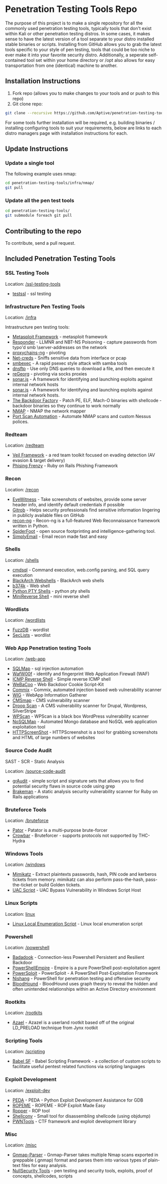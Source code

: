 # Penetration Testing Tools Repo

The purpose of this project is to make a single repository for all the commonly used penetration testing tools, typically tools that don't exist within Kali or other penetration testing distros. In some cases, it makes sense to have the latest version of a tool separate to your distro installed stable binaries or scripts. Installing from GitHub allows you to grab the latest tools specific to your style of pen testing, tools that could be too niche to ever make it into your favorite security distro. Additionally, a seperate self-contained tool set within your home directory or /opt also allows for easy transportation from one (identical) machine to another.

## Installation Instructions

1. Fork repo (allows you to make changes to your tools and or push to this repo) 
2. Git clone repo: 
```bash
git clone --recursive https://github.com/Aptive/penetration-testing-tools.git
``` 

For some tools further installation will be required, e.g. building binaries / installing configuring tools to suit your requirements, below are links to each distro managers page with installation instructions for each.

## Update Instructions 

### Update a single tool 

The following example uses nmap:

```bash
cd penetration-testing-tools/infra/nmap/
git pull
```

### Update all the pen test tools 

```bash
cd penetration-testing-tools/
git submodule foreach git pull
```

## Contributing to the repo 

To contribute, send a pull request.

## Included Penetration Testing Tools

### SSL Testing Tools

Location: [/ssl-testing-tools](/ssl-testing-tools) 

* [testssl](https://github.com/drwetter/testssl.sh) - ssl testing

### Infrastructure Pen Testing Tools

Location: [/infra](/infra) 

Intrastructure pen testing tools: 

* [Metasploit Framework](https://github.com/rapid7/metasploit-framework) - metasploit framework
* [Responder](https://github.com/SpiderLabs/Responder) - LLMNR and NBT-NS Poisoning - capture passwords from typo'd smb \\server-addresses on the network
* [proxychains-ng](https://github.com/rofl0r/proxychains-ng) - pivoting
* [Net-creds](https://github.com/DanMcInerney/net-creds) - Sniffs sensitive data from interface or pcap
* [smbexec](https://github.com/pentestgeek/smbexec) - A rapid psexec style attack with samba tools
* [dnsftp](https://github.com/breenmachine/dnsftp.git) - Use only DNS queries to download a file, and then execute it
* [reGeorg](https://github.com/sensepost/reGeorg) - pivoting via socks proxies
* [sonar.js](https://github.com/mandatoryprogrammer/sonar.js.git) - A framework for identifying and launching exploits against internal network hosts
* [sonar.js](https://github.com/mandatoryprogrammer/sonar.js) -  A framework for identifying and launching exploits against internal network hosts.
* [The Backdoor Factory](https://github.com/secretsquirrel/the-backdoor-factory) -  Patch PE, ELF, Mach-O binaries with shellcode - backdoor binaries so they continue to work normally
* [NMAP](https://github.com/nmap/nmap.git) - NMAP the network mapper
* [Port Scan Automation](https://github.com/commonexploits/port-scan-automation.git) - Automate NMAP scans and custom Nessus polices.

### Redteam 

Location: [/redteam](/redteam)

* [Veil Framework](https://github.com/Veil-Framework/Veil) - a red team toolkit focused on evading detection (AV evasion & target delivery) 
* [Phising Frenzy](https://github.com/pentestgeek/phishing-frenzy) - Ruby on Rails Phishing Framework

### Recon 

Location: [/recon](/recon) 

* [EyeWitness](https://github.com/ChrisTruncer/EyeWitness) - Take screenshots of websites, provide some server header info, and identify default credentials if possible
* [Gitrob](https://github.com/michenriksen/gitrob) - Helps security professionals find sensitive information lingering in publicly available files on GitHub
* [recon-ng](https://github.com/open-security/recon-ng) - Recon-ng is a full-featured Web Reconnaissance framework written in Python.
* [SpiderFoot](https://github.com/smicallef/spiderfoot) - open source footprinting and intelligence-gathering tool.
* [SimplyEmail](https://github.com/killswitch-GUI/SimplyEmail) - Email recon
  made fast and easy

### Shells 

Location: [/shells](/shells) 

* [cmdsql](https://github.com/NetSPI/cmdsql) - Command execution, web.config parsing, and SQL query execution
* [BlackArch Webshells](https://github.com/BlackArch/webshells) - BlackArch web shells
* [b374k](https://github.com/b374k/b374k) - Web shell
* [Python PTY Shells](https://github.com/infodox/python-pty-shells) - python pty shells
* [MiniReverse Shell](https://github.com/xillwillx/MiniReverse_Shell_With_Parameters) - mini reverse shell

### Wordlists

Location: [/wordlists](/wordlists) 

* [FuzzDB](https://github.com/fuzzdb-project/fuzzdb) - wordlist
* [SecLists](https://github.com/danielmiessler/SecLists) - wordlist

### Web App Penetration testing Tools

Location: [/web-app](/web-app) 

* [SQLMap](https://github.com/sqlmapproject/sqlmap) - sql injection automation
* [WafW00f](https://github.com/sandrogauci/wafw00f) - identify and fingerprint Web Application Firewall (WAF)
* [ICMP Reverse Shell](https://github.com/inquisb/icmpsh) - Simple reverse ICMP shell
* [WeBaCoo](https://github.com/anestisb/WeBaCoo) - Web Backdoor Cookie Script-Kit
* [Commix](https://github.com/commixprpject/commix) - Commix, automated injection based web vulnerability scanner
* [WIG](https://github.com/jekyc/wig)  - WebApp Information Gatherer
* [CMSmap](https://github.com/Dionach/CMSmap) - CMS vulnerability scanner
* [Droop Scan](https://github.com/droope/droopescan) - A CMS vulnerability scanner for Drupal, Wordpress, SilverStripe
* [WPScan](https://github.com/wpscanteam/wpscan) - WPScan is a black box WordPress vulnerability scanner
* [NoSQLMap](https://github.com/tcstool/NoSQLMap) - Automated Mongo database and NoSQL web application exploitation tool
* [HTTPScreenShot](https://github.com/breenmachine/httpscreenshot) - HTTPScreenshot is a tool for grabbing screenshots and HTML of large numbers of websites

### Source Code Audit

SAST - SCR - Static Analysis 

Location: [/source-code-audit](/source-code-audit) 

* [grAudit](https://github.com/wireghoul/graudit) - simple script and signature sets that allows you to find potential
security flaws in source code using grep
* [Brakeman](https://github.com/presidentbeef/brakeman) - A static analysis security vulnerability scanner for Ruby on Rails applications 

### Bruteforce Tools

Location: [/bruteforce](/bruteforce) 

* [Pator](https://github.com/lanjelot/patator) - Patator is a multi-purpose brute-forcer
* [Crowbar](https://github.com/galkan/crowbar) - Bruteforcer - supports protocols not supported by THC-Hydra

### Windows Tools

Location: [/windows](/windows) 

* [Mimikatz](https://github.com/gentilkiwi/mimikatz) - Extract plaintexts passwords, hash, PIN code and kerberos tickets from memory. mimikatz can also perform pass-the-hash, pass-the-ticket or build Golden tickets.
* [UAC Script](https://github.com/Vozzie/uacscript) - UAC Bypass Vulnerability in Windows Script Host

### Linux Scripts 

Location: [linux](/linux) 

* [Linux Local Enumeration Script](https://github.com/Arr0way/linux-local-enumeration-script) - Linux local enumeration script 

### Powershell

Location: [/powershell](/powershell) 

* [Badadook](https://github.com/jseidl/Babadook) - Connection-less Powershell Persistent and Resilient Backdoor
* [PowerShellEmpire](https://github.com/PowerShellEmpire/Empire) - Empire is a pure PowerShell post-exploitation agent
* [PowerSploit](https://github.com/PowerShellMafia/PowerSploit) -  PowerSploit - A PowerShell Post-Exploitation Framework
* [Nishang](https://github.com/samratashok/nishang) - PowerShell for penetration testing and offensive security
* [BloodHound](https://github.com/adaptivethreat/BloodHound) - BloodHound uses
  graph theory to reveal the hidden and often unintended relationships within
  an Active Directory environment

### Rootkits

Location: [/rootkits](/rootkits) 

* [Azael](https://github.com/chokepoint/azazel) - Azazel is a userland rootkit based off of the original LD_PRELOAD technique from Jynx rootkit

### Scripting Tools

Location: [/scripting](/scripting) 

* [Babel SF](https://github.com/attackdebris/babel-sf) - Babel Scripting Framework - a collection of custom scripts to facilitate useful pentest related functions via scripting languages

### Exploit Development 

Location: [/exploit-dev](/exploit-dev) 

* [PEDA](https://github.com/longld/peda) - PEDA - Python Exploit Development Assistance for GDB
* [ROPEME](https://github.com/packz/ropeme) - ROPEME - ROP Exploit Made Easy
* [Ropper](https://github.com/sashs/Ropper) - ROP tool
* [Shellconv](https://github.com/hasherezade/shellconv) - Small tool for disassembling shellcode (using objdump)
* [PWNTools](https://github.com/Gallopsled/pwntools) - CTF framework and exploit development library

### Misc

Location: [/misc](/misc) 

* [Gnmap-Parser](https://github.com/nullmode/gnmap-parser) - Gnmap-Parser takes multiple Nmap scans exported in greppable (.gnmap) format and parses them into various types of plain-text files for easy analysis.
* [NullSecurity Tools](https://github.com/nullsecuritynet/tools) - pen testing and security tools, exploits, proof of concepts, shellcodes, scripts
